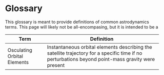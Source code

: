 # Glossary

This glossary is meant to provide definitions of common astrodynamics terms. 
This page will likely not be all-encompasing, but it is intended to be a

| Term                        | Definition                                                                                                                                        | 
|-----------------------------|---------------------------------------------------------------------------------------------------------------------------------------------------|
| Osculating Orbital Elements | Instantaneous orbital elements describing the satellite trajectory for a specific time if no perturbations beyond point-mass gravity were present |

[//]: # (| ECEF | | )

[//]: # (| ECI | |)

[//]: # (| ITRF | | )

[//]: # (| ICRF | | )

[//]: # (| GCRF | |)